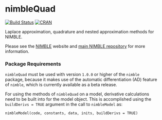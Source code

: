 # nimbleQuad
[![Build Status](https://github.com/nimble-dev/nimbleQuad/actions/workflows/ci.yaml/badge.svg?branch=devel)](https://github.com/nimble-dev/nimbleQuad/actions/workflows/ci.yaml)
[![CRAN](http://www.r-pkg.org/badges/version/nimbleQuad)](https://CRAN.R-project.org/package=nimbleQuad)

Laplace approximation, quadrature and nested approximation methods for NIMBLE.

Please see the [NIMBLE](https://r-nimble.org/) website and [main NIMBLE repository](https://github.com/nimble-dev/nimble) for more information.

### Package Requirements

`nimbleQuad` must be used with version `1.0.0` or higher of the `nimble` package, because it makes use of the automatic differentiation (AD) feature of `nimble`, which is currently available as a beta release.  

For using the methods of `nimbleQuad` on a model, derivative calculations need to be built into for the model object.  This is accomplished using the `buildDerivs = TRUE` argument in the call to `nimbleModel` as:
```
nimbleModel(code, constants, data, inits, buildDerivs = TRUE)
```







